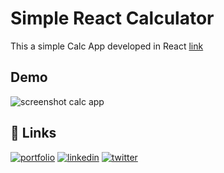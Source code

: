 
# Simple React Calculator

This a simple Calc App developed in React
[link](https://calc-f50b74.netlify.app/)

## Demo

![screenshot calc app](https://irwinborjas.com/wp-content/uploads/2023/09/Screenshot-2023-09-22-at-6.27.24-PM.png)

## 🔗 Links
[![portfolio](https://img.shields.io/badge/my_portfolio-000?style=for-the-badge&logo=ko-fi&logoColor=white)](https://irwinborjas.com/)
[![linkedin](https://img.shields.io/badge/linkedin-0A66C2?style=for-the-badge&logo=linkedin&logoColor=white)](https://www.linkedin.com/in/irwingb)
[![twitter](https://img.shields.io/badge/twitter-1DA1F2?style=for-the-badge&logo=twitter&logoColor=white)](http://twitter.com/irwingb)


